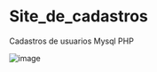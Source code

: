 # Site_de_cadastros
Cadastros de usuarios Mysql PHP

![image](https://github.com/rots1/Site_de_cadastros/assets/89531619/1b2ca009-2a53-4138-8475-eae89708ba00)
